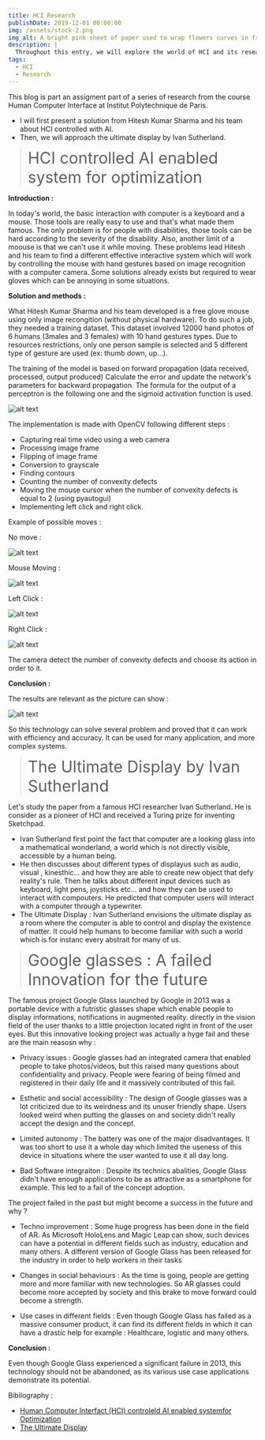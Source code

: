```yaml
---
title: HCI Research
publishDate: 2019-12-01 00:00:00
img: /assets/stock-2.png
img_alt: A bright pink sheet of paper used to wrap flowers curves in front of rich blue background
description: |
  Throughout this entry, we will explore the world of HCI and its researcher. This entry covers lecture 4,5 and 6.
tags:
  - HCI
  - Research
---
```


This blog is part an assigment part of a series of research from the course Human Computer Interface at Institut Polytechnique de Paris.

* I will first present a solution from Hitesh Kumar Sharma and his team about HCI controlled with AI.
* Then, we will approach the ultimate display by Ivan Sutherland.
<blockquote>
  <span style="font-size: 32px;">HCI controlled AI enabled system for optimization </span>
</blockquote>

**Introduction :** 

In today's world, the basic interaction with computer is a keyboard and a mouse. Those tools are really easy to use and that's what made them famous. The only problem is for people with disabilities, those tools can be hard according to the severity of the disability. Also, another limit of a moouse is that we can't use it while moving. These problems lead Hitesh and his team to find a different effective interactive system which will work by controlling the mouse with hand gestures based on image recognition with a computer camera. Some solutions already exists but required to wear gloves which can be annoying in some situations.

**Solution and methods :**

What Hitesh Kumar Sharma and his team developed is a free glove mouse using only image recongition (without physical hardware).
To do such a job, they needed a training dataset. This dataset involved 12000 hand photos of 6 humans (3males and 3 females) with 10 hand gestures types. Due to resources restrictions, only one person sample is selected and 5 different type of gesture are used (ex: thumb down, up...).

The training of the model is based on forward propagation (data received, processed, output produced)
Calculate the error and update the network's parameters for backward propagation.
The formula for the output of a perceptron is the following one and the sigmoid activation function is used.

![alt text](image-1.png)

The implementation is made with OpenCV following different steps : 

* Capturing real time video using a web camera
* Processing image frame
* Flipping of image frame 
* Conversion to grayscale
* Finding contours 
* Counting the number of convexity defects
* Moving the mouse cursor when the number of convexity defects is equal to 2 (using pyautogui)
* Implementing left click and right click.

Example of possible moves : 

No move : 

![alt text](image.png)


Mouse Moving : 

![alt text](image-2.png)

Left Click : 

![alt text](image-3.png)

Right Click : 

![alt text](image-4.png)


The camera detect the number of convexity defects and choose its action in order to it.


**Conclusion :**

The results are relevant as the picture can show : 

![alt text](image-5.png)

So this technology can solve several problem and proved that it can work with efficiency and accuracy. It can be used for many application, and more complex systems.


<blockquote>
  <span style="font-size: 32px;">The Ultimate Display by Ivan Sutherland</span>
</blockquote>

Let's study the paper from a famous HCI researcher Ivan Sutherland. He is consider as a pioneer of HCI and received a Turing prize for inventing Sketchpad.

* Ivan Sutherland first point the fact that computer are a looking glass into a mathematical wonderland, a world which is not directly visible, accessible by a human being.
* He then discusses about different types of displayus such as audio, visual , kinesthic... and how they are able to create new object that defy reality's rule. Then he talks about different input devices such as keyboard, light pens, joysticks etc... and how they can be used to interact with compouters. He predicted that computer users will interact with a computer through a typewriter.
* The Ultimate Display : Ivan Sutherland envisions the ultimate display as a room where the computer is able to control and display the existence of matter. It could help humans to become familiar with such a world which is for instanc every abstrait for many of us.


<blockquote>
  <span style="font-size: 32px;">Google glasses : A failed Innovation for the future</span>
</blockquote>

The famous project Google Glass launched by Google in 2013 was a portable device with a futristic glasses shape which enable people
to display informations, notifications in augmented reality. directly in the vision field of the user thanks to a little projection located right in front of the user eyes. But this innovative looking project was actually a hyge fail and these are the main reasosn why : 

* Privacy issues : Google glasses had an integrated camera that enabled people to take photos/videos, but this raised many questions about confidentiality and privacy. People were fearing of being filmed and registered in their daily life and it massively contributed of this fail.

* Esthetic and social accessibility : The design of Google glasses was a lot criticized due to its weirdness and its unuser friendly shape. Users looked weird when putting the glasses on and society didn't really accept the design and the concept.

* Limited autonomy : The battery was one of the major disadvantages. It was too short to use it a whole day which limited the useness of this device in situations where the user wanted to use it all day long.

* Bad Software integraiton : Despite its technics abalities, Google Glass didn't have enough applications to be as attractive as a smartphone for example. This led to a fail of the concept adoption.

The project failed in the past but might become a success in the future and why ? 

* Techno improvement : Some huge progress has been done in the field of AR. As Microsoft HoloLens and Magic Leap can show, such devices can have a potential in different fields such as industry, education and many others. A different version of Google Glass has been released for the industry in order to help workers in their tasks

* Changes in social behaviours : As the time is going, people are getting more and more familiar with new technologies. So AR glasses could become more accepted by society and this brake to move forward could become a strength.

* Use cases in different fields : Even though Google Glass has failed as a massive consumer product, it can find its different fields in which it can have a drastic help for example : Healthcare, logistic and many others.


**Conclusion :**

Even though Google Glass experienced a significant failure in 2013, this technology should not be abandoned, as its various use case applications demonstrate its potential.

Bibilography : 

* [Human Computer Interfact (HCI) controleld AI enabled systemfor Optimization](https://e-tarjome.com/storage/panel/fileuploads/2023-06-15/1686814500_e-tarjome-e17469.pdfhttps://e-tarjome.com/storage/panel/fileuploads/2023-06-15/1686814500_e-tarjome-e17469.pdf)
* [The Ultimate Display](https://worrydream.com/refs/Sutherland_1965_-_The_Ultimate_Display.pdf)

